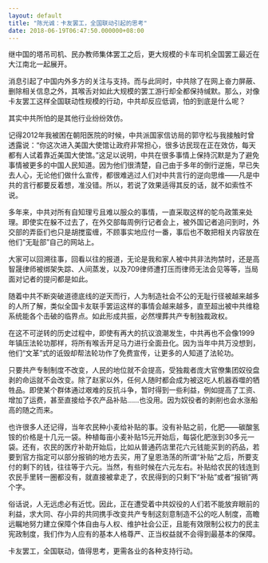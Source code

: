 ```yaml
---
layout: default
title: "陈光诚：卡友罢工，全国联动引起的思考"
date: 2018-06-19T06:47:50.000000+08:00
---
```


继中国的塔吊司机、民办教师集体罢工之后，更大规模的卡车司机全国罢工最近在大江南北一起展开。

消息引起了中国内外多方的关注与支持。而与此同时，中共除了在网上奋力屏蔽、删除相关信息之外，其喉舌对如此大规模的罢工游行却全都保持缄默。那么，对像卡友罢工这样全国联动性规模的行动，中共却反应低调，怕的到底是什么呢？

其实中共所怕的是其他行业纷纷效仿。

记得2012年我被困在朝阳医院的时候，中共派国家信访局的郭守松与我接触时曾透露说：“你这次进入美国大使馆让政府非常担心，很多访民现在正在效仿，每天都有人试着靠近美国大使馆。”这足以说明，中共在很多事情上保持沉默是为了避免事情被更多的中国人民知道。因为他们很清楚，自己由于多年的倒行逆施，早已失去人心，无论他们做什么宣传，都很难逃过人们对中共言行的逆向思维——凡是中共的言行都要反着想，准没错。所以，若说了效果适得其反的话，就不如索性不说。

多年来，中共对所有自知理亏且难以服众的事情，一直采取这样的鸵鸟政策来处理。即使实在躲不过去了，在外交部每周例行记者会上，被外国记者追问到时，外交部的弄臣们也只是胡搅蛮缠，不顾事实地应付一番，事后也不敢把相关内容放在他们“无耻部”自己的网站上。

大家可以回溯往事，回看以往的报道，无论是我和家人被中共非法拘禁时，还是高智晟律师被绑架失踪、人间蒸发，以及709律师遭打压而律师无法会见等等，当局面对记者的提问都是如此。

随着中共不断突破道德底线的逆天而行，人为制造社会不公的无耻行径被越来越多的人所了解，类似全国卡友联手罢运这样的事情会越来越多，直至超出被中共维稳系统能各个击破的临界点。如此形成共振，必然埋葬共产专制独裁政权。

在这不可逆转的历史过程中，即使有再大的抗议浪潮发生，中共再也不会像1999年镇压法轮功那样，将所有喉舌开足马力进行全面丑化。因为当年中共万没想到，他们“文革”式的诋毁却帮法轮功作了免费宣传，让更多的人知道了法轮功。

只要共产专制制度不改变，人民的地位就不会提高，受独裁者庞大官僚集团奴役盘剥的命运就不会改变。除了赵家以外，任何人随时都会成为被这吃人机器吞噬的牺牲品。即使某个群体通过艰难的反抗斗争，暂时得到一些利益，例如提高了工资、增加了运费，甚至直接给予农产品补贴……也没用。因为奴役者的剥削也会水涨船高的随之而来。

也许很多人还记得，当年农民种小麦给补贴的事。没有补贴之前，化肥——碳酸氢铵的价格是十几元一袋。种植每亩小麦补贴15元开始后，每袋化肥涨到30多元一袋。还有，农民的医疗补助开始后，比如从普通药店里花六元钱能买到的药品，若要到官方指定可以部分报销的地方去买，用了皇恩浩荡的所谓“补贴”之后，所要支付的剩下的钱，往往等于六元。当然，有些时候在六元左右。补贴给农民的钱连到农民手里转一圈都没有，就直接被拿走了，农民得到的只剩下“补贴”或者“报销”两个字。

俗话说，人无远虑必有近忧。因此，正在遭受着中共奴役的人们若不能放弃眼前的利益，求大同、存小异的共同携手改变共产专制这刻意制造不公的吃人制度，高瞻远瞩地努力建立保障个体自由与人权、维护社会公正，且能有效限制公权力的民主宪政制度，我们作为人应有的基本人格尊严、正当权益就不会得到最基本的保障。

卡友罢工，全国联动，值得思考，更需各业的各种支持行动。

